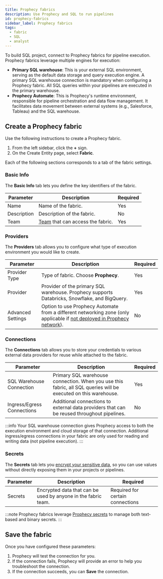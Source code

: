 ```yaml
---
title: Prophecy fabrics
description: Use Prophecy and SQL to run pipelines
id: prophecy-fabrics
sidebar_label: Prophecy fabrics
tags:
  - fabric
  - SQL
  - analyst
---
```


To build SQL project, connect to Prophecy fabrics for pipeline execution. Prophecy fabrics leverage multiple engines for execution:

- **Primary SQL warehouse**: This is your external SQL environment, serving as the default data storage and query execution engine. A primary SQL warehouse connection is mandatory when configuring a Prophecy fabric. All SQL queries within your pipelines are executed in the primary warehouse.
- **Prophecy Automate**: This is Prophecy's runtime environment, responsible for pipeline orchestration and data flow management. It facilitates data movement between external systems (e.g., Salesforce, Tableau) and the SQL warehouse.

## Create a Prophecy fabric

Use the following instructions to create a Prophecy fabric.

1. From the left sidebar, click the **+** sign.
1. On the Create Entity page, select **Fabric**.

Each of the following sections corresponds to a tab of the fabric settings.

### Basic Info

The **Basic Info** tab lets you define the key identifiers of the fabric.

| Parameter   | Description                                                                     | Required |
| ----------- | ------------------------------------------------------------------------------- | -------- |
| Name        | Name of the fabric.                                                             | Yes      |
| Description | Description of the fabric.                                                      | No       |
| Team        | [Team](docs/administration/teams-users/teamuser.md) that can access the fabric. | Yes      |

### Providers

The **Providers** tab allows you to configure what type of execution environment you would like to create.

| Parameter         | Description                                                                                                                                                              | Required |
| ----------------- | ------------------------------------------------------------------------------------------------------------------------------------------------------------------------ | -------- |
| Provider Type     | Type of fabric. Choose **Prophecy**.                                                                                                                                     | Yes      |
| Provider          | Provider of the primary SQL warehouse. Prophecy supports Databricks, Snowflake, and BigQuery.                                                                            | Yes      |
| Advanced Settings | Option to use Prophecy Automate from a different networking zone (only applicable if [not deployed in Prophecy network](docs/getting-started/editions/architecture.md)). | No       |

### Connections

The **Connections** tab allows you to store your credentials to various external data providers for reuse while attached to the fabric.

| Parameter                  | Description                                                                                                     | Required |
| -------------------------- | --------------------------------------------------------------------------------------------------------------- | -------- |
| SQL Warehouse Connection   | Primary SQL warehouse connection. When you use this fabric, all SQL queries will be executed on this warehouse. | Yes      |
| Ingress/Egress Connections | Additional connections to external data providers that can be reused throughout pipelines.                      | No       |

:::info
Your SQL warehouse connection gives Prophecy access to both the execution environment and cloud storage of that connection. Additional ingress/egress connections in your fabric are only used for reading and writing data (not pipeline execution).
:::

### Secrets

The **Secrets** tab lets you [encrypt your sensitive data](/enterprise/fabrics/secrets/), so you can use values without directly exposing them in your projects or pipelines.

| Parameter | Description                                                   | Required                         |
| --------- | ------------------------------------------------------------- | -------------------------------- |
| Secrets   | Encrypted data that can be used by anyone in the fabric team. | Required for certain connections |

:::note
Prophecy fabrics leverage [Prophecy secrets](/enterprise/fabrics/secrets/) to manage both text-based and binary secrets.
:::

## Save the fabric

Once you have configured these parameters:

1. Prophecy will test the connection for you.
1. If the connection fails, Prophecy will provide an error to help you troubleshoot the connection.
1. If the connection succeeds, you can **Save** the connection.
